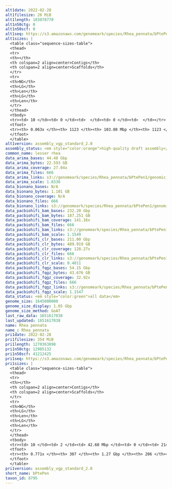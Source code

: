 ```yaml
---
alt1date: 2022-02-28
alt1filesize: 26 MiB
alt1length: 103078770
alt1n50ctg: 0
alt1n50scf: 0
alt1seq: https://s3.amazonaws.com/genomeark/species/Rhea_pennata/bPtePen1/assembly_vgp_standard_2.0/bPtePen1.alt.asm.20220228.fasta.gz
alt1sizes: |
  <table class="sequence-sizes-table">
  <thead>
  <tr>
  <th></th>
  <th colspan=2 align=center>Contigs</th>
  <th colspan=2 align=center>Scaffolds</th>
  </tr>
  <tr>
  <th>NG</th>
  <th>LG</th>
  <th>Len</th>
  <th>LG</th>
  <th>Len</th>
  </tr>
  </thead>
  <tbody>
  <tr><td> 10 </td><td> 0 </td><td>  </td><td> 0 </td><td>  </td></tr>  <tr><td> 20 </td><td> 0 </td><td>  </td><td> 0 </td><td>  </td></tr>  <tr><td> 30 </td><td> 0 </td><td>  </td><td> 0 </td><td>  </td></tr>  <tr><td> 40 </td><td> 0 </td><td>  </td><td> 0 </td><td>  </td></tr>  <tr style="background-color:#cccccc;"><td> 50 </td><td> 0 </td><td>  </td><td> 0 </td><td>  </td></tr>  <tr><td> 60 </td><td> 0 </td><td>  </td><td> 0 </td><td>  </td></tr>  <tr><td> 70 </td><td> 0 </td><td>  </td><td> 0 </td><td>  </td></tr>  <tr><td> 80 </td><td> 0 </td><td>  </td><td> 0 </td><td>  </td></tr>  <tr><td> 90 </td><td> 0 </td><td>  </td><td> 0 </td><td>  </td></tr>  <tr><td> 100 </td><td> 0 </td><td>  </td><td> 0 </td><td>  </td></tr>  </tbody>
  <tfoot>
  <tr><th> 0.063x </th><th> 1123 </th><th> 103.08 Mbp </th><th> 1123 </th><th> 103.08 Mbp </th></tr>
  </tfoot>
  </table>
alt1version: assembly_vgp_standard_2.0
assembly_status: <em style="color:orange">high-quality draft assembly</em>
common_name: lesser rhea
data_arima_bases: 44.48 Gbp
data_arima_bytes: 22.593 GB
data_arima_coverage: 27.04x
data_arima_files: 666
data_arima_links: s3://genomeark/species/Rhea_pennata/bPtePen1/genomic_data/arima/<br>
data_arima_scale: 1.8336
data_bionano_bases: N/A
data_bionano_bytes: 1.101 GB
data_bionano_coverage: N/A
data_bionano_files: 666
data_bionano_links: s3://genomeark/species/Rhea_pennata/bPtePen1/genomic_data/bionano/<br>
data_pacbiohifi_bam_bases: 232.20 Gbp
data_pacbiohifi_bam_bytes: 187.251 GB
data_pacbiohifi_bam_coverage: 141.16x
data_pacbiohifi_bam_files: 666
data_pacbiohifi_bam_links: s3://genomeark/species/Rhea_pennata/bPtePen1/genomic_data/pacbio_hifi/<br>
data_pacbiohifi_bam_scale: 1.1549
data_pacbiohifi_clr_bases: 211.00 Gbp
data_pacbiohifi_clr_bytes: 489.919 GB
data_pacbiohifi_clr_coverage: 128.27x
data_pacbiohifi_clr_files: 666
data_pacbiohifi_clr_links: s3://genomeark/species/Rhea_pennata/bPtePen1/genomic_data/pacbio_hifi/<br>
data_pacbiohifi_clr_scale: 0.4011
data_pacbiohifi_fqgz_bases: 54.15 Gbp
data_pacbiohifi_fqgz_bytes: 43.676 GB
data_pacbiohifi_fqgz_coverage: 32.92x
data_pacbiohifi_fqgz_files: 666
data_pacbiohifi_fqgz_links: s3://genomeark/species/Rhea_pennata/bPtePen1/genomic_data/pacbio_hifi/<br>
data_pacbiohifi_fqgz_scale: 1.1547
data_status: <em style="color:green">all data</em>
genome_size: 1645000000
genome_size_display: 1.65 Gbp
genome_size_method: GoAT
last_raw_data: 1651617038
last_updated: 1651617038
name: Rhea pennata
name_: Rhea_pennata
pri1date: 2022-02-28
pri1filesize: 354 MiB
pri1length: 1270363898
pri1n50ctg: 12985132
pri1n50scf: 41212425
pri1seq: https://s3.amazonaws.com/genomeark/species/Rhea_pennata/bPtePen1/assembly_vgp_standard_2.0/bPtePen1.pri.asm.20220228.fasta.gz
pri1sizes: |
  <table class="sequence-sizes-table">
  <thead>
  <tr>
  <th></th>
  <th colspan=2 align=center>Contigs</th>
  <th colspan=2 align=center>Scaffolds</th>
  </tr>
  <tr>
  <th>NG</th>
  <th>LG</th>
  <th>Len</th>
  <th>LG</th>
  <th>Len</th>
  </tr>
  </thead>
  <tbody>
  <tr><td> 10 </td><td> 2 </td><td> 42.60 Mbp </td><td> 0 </td><td> 214.61 Mbp </td></tr>  <tr><td> 20 </td><td> 6 </td><td> 36.49 Mbp </td><td> 1 </td><td> 162.19 Mbp </td></tr>  <tr><td> 30 </td><td> 12 </td><td> 23.26 Mbp </td><td> 2 </td><td> 131.53 Mbp </td></tr>  <tr><td> 40 </td><td> 20 </td><td> 18.64 Mbp </td><td> 4 </td><td> 79.54 Mbp </td></tr>  <tr style="background-color:#cccccc;"><td> 50 </td><td> 30 </td><td style="background-color:#88ff88;"> 12.99 Mbp </td><td> 7 </td><td style="background-color:#88ff88;"> 41.21 Mbp </td></tr>  <tr><td> 60 </td><td> 47 </td><td> 7.58 Mbp </td><td> 13 </td><td> 24.52 Mbp </td></tr>  <tr><td> 70 </td><td> 81 </td><td> 3.05 Mbp </td><td> 24 </td><td> 8.36 Mbp </td></tr>  <tr><td> 80 </td><td> 0 </td><td>  </td><td> 0 </td><td>  </td></tr>  <tr><td> 90 </td><td> 0 </td><td>  </td><td> 0 </td><td>  </td></tr>  <tr><td> 100 </td><td> 0 </td><td>  </td><td> 0 </td><td>  </td></tr>  </tbody>
  <tfoot>
  <tr><th> 0.771x </th><th> 307 </th><th> 1.27 Gbp </th><th> 206 </th><th> 1.27 Gbp </th></tr>
  </tfoot>
  </table>
pri1version: assembly_vgp_standard_2.0
short_name: bPtePen
taxon_id: 8795
---
```

